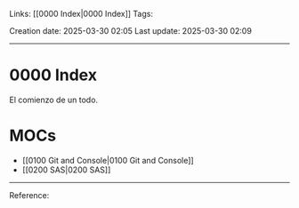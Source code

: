 Links: [[0000 Index|0000 Index]]
Tags:

Creation date: 2025-03-30 02:05
Last update: 2025-03-30 02:09

---
# 0000 Index

El comienzo de un todo.

# MOCs
* [[0100 Git and Console|0100 Git and Console]]
* [[0200 SAS|0200 SAS]]



---
Reference: